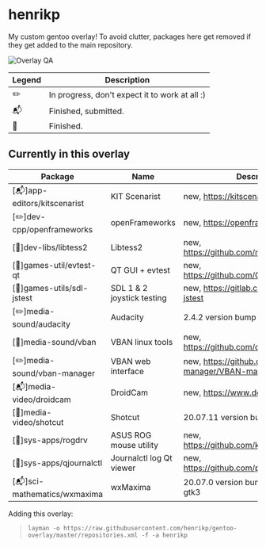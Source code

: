 henrikp
==============

My custom gentoo overlay! To avoid clutter, packages here get removed if they get added to the main repository.

![Overlay QA](https://github.com/henrikp/gentoo-overlay/workflows/Overlay%20QA/badge.svg?branch=master)

Legend | Description
------- | -----------
:pencil2: | In progress, don't expect it to work at all :)
:mailbox_with_mail: | Finished, submitted.
:green_book: | Finished.

Currently in this overlay
-------------------------

Package | Name | Description
------- | ---- | -----------
[:mailbox_with_mail:]app-editors/kitscenarist | KIT Scenarist | new, https://kitscenarist.ru/en/
[:pencil2:]dev-cpp/openframeworks | openFrameworks | new, https://openframeworks.cc/ 
[:green_book:]dev-libs/libtess2 | Libtess2 | new, https://github.com/memononen/libtess2 
[:green_book:]games-util/evtest-qt | QT GUI + evtest | new, https://github.com/Grumbel/evtest-qt
[:green_book:]games-utils/sdl-jstest | SDL 1 & 2 joystick testing | new, https://gitlab.com/sdl-jstest/sdl-jstest
[:pencil2:]media-sound/audacity | Audacity | 2.4.2 version bump
[:green_book:]media-sound/vban | VBAN linux tools | new, https://github.com/quiniouben/vban
[:pencil2:]media-sound/vban-manager | VBAN web interface | new, https://github.com/VBAN-manager/VBAN-manager 
[:mailbox_with_mail:]media-video/droidcam | DroidCam | new, https://www.dev47apps.com/
[:green_book:]media-video/shotcut | Shotcut | 20.07.11 version bump
[:green_book:]sys-apps/rogdrv | ASUS ROG mouse utility | new, https://github.com/kyokenn/rogdrv
[:green_book:]sys-apps/qjournalctl | Journalctl log Qt viewer | new, https://github.com/pentix/qjournalctl
[:mailbox_with_mail:]sci-mathematics/wxmaxima | wxMaxima | 20.07.0 version bump, move to 3.0-gtk3

Adding this overlay:
> `layman -o https://raw.githubusercontent.com/henrikp/gentoo-overlay/master/repositories.xml
-f -a henrikp`
